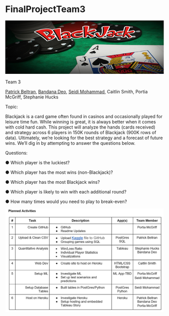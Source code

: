 # FinalProjectTeam3
![alt text](https://github.com/plmcgriff21/FinalProjectTeam3/blob/main/ReadMe-Images/Picture1.png)




Team 3

[Patrick Beltran](https://github.com/pgbeltran15), [Bandana Deo](https://github.com/deobandana), [Seidi Mohammad](https://github.com/seidiali21), Caitlin Smith, Portia McGriff, Stephanie Hucks


Topic: 

Blackjack is a card game often found in casinos and occasionally played for leisure time fun. While winning is great, it is always better when it comes with cold hard cash. This project will analyze the hands (cards received) and strategy across 6 players in 150K rounds of Blackjack (900K rows of data). Ultimately, we’re looking for the best strategy and a forecast of future wins. We’ll dig in by attempting to answer the questions below. 


Questions: 

●	Which player is the luckiest?

●	Which player has the most wins (non-Blackjack)?

●	Which player has the most Blackjack wins? 

●	Which player is likely to win with each additional round? 

●	How many times would you need to play to break-even? 


![alt text](https://github.com/plmcgriff21/FinalProjectTeam3/blob/main/ReadMe-Images/Capture.JPG)
